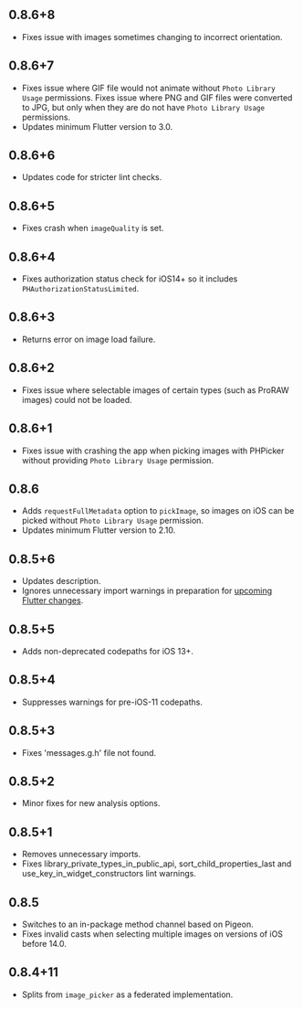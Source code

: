 ## 0.8.6+8

* Fixes issue with images sometimes changing to incorrect orientation.

## 0.8.6+7

* Fixes issue where GIF file would not animate without `Photo Library Usage` permissions. Fixes issue where PNG and GIF files were converted to JPG, but only when they are do not have `Photo Library Usage` permissions.
* Updates minimum Flutter version to 3.0.

## 0.8.6+6

* Updates code for stricter lint checks.

## 0.8.6+5

* Fixes crash when `imageQuality` is set.

## 0.8.6+4

* Fixes authorization status check for iOS14+ so it includes `PHAuthorizationStatusLimited`.

## 0.8.6+3

* Returns error on image load failure.

## 0.8.6+2

* Fixes issue where selectable images of certain types (such as ProRAW images) could not be loaded.

## 0.8.6+1

* Fixes issue with crashing the app when picking images with PHPicker without providing `Photo Library Usage` permission.

## 0.8.6

* Adds `requestFullMetadata` option to `pickImage`, so images on iOS can be picked without `Photo Library Usage` permission.
* Updates minimum Flutter version to 2.10.

## 0.8.5+6

* Updates description.
* Ignores unnecessary import warnings in preparation for [upcoming Flutter changes](https://github.com/flutter/flutter/pull/106316).

## 0.8.5+5

* Adds non-deprecated codepaths for iOS 13+.

## 0.8.5+4

* Suppresses warnings for pre-iOS-11 codepaths.

## 0.8.5+3

* Fixes 'messages.g.h' file not found.

## 0.8.5+2

* Minor fixes for new analysis options.

## 0.8.5+1

* Removes unnecessary imports.
* Fixes library_private_types_in_public_api, sort_child_properties_last and use_key_in_widget_constructors
  lint warnings.

## 0.8.5

* Switches to an in-package method channel based on Pigeon.
* Fixes invalid casts when selecting multiple images on versions of iOS before
  14.0.

## 0.8.4+11

* Splits from `image_picker` as a federated implementation.
